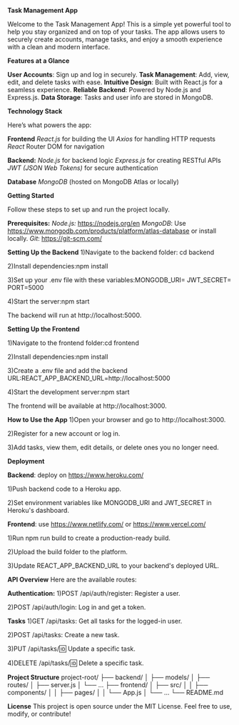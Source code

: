 **Task Management App**

Welcome to the Task Management App! This is a simple yet powerful tool to help you stay organized and on top of your tasks. The app allows users to securely create accounts, manage tasks, and enjoy a smooth experience with a clean and modern interface.

**Features at a Glance**

**User Accounts**: Sign up and log in securely.
**Task Management**: Add, view, edit, and delete tasks with ease.
**Intuitive Design**: Built with React.js for a seamless experience.
**Reliable Backend**: Powered by Node.js and Express.js.
**Data Storage**: Tasks and user info are stored in MongoDB.

**Technology Stack**

Here’s what powers the app:

**Frontend**
_React.js_ for building the UI
_Axios_ for handling HTTP requests
_React_ Router DOM for navigation

**Backend:**
_Node.js_ for backend logic
_Express.js_ for creating RESTful APIs
_JWT (JSON Web Tokens)_ for secure authentication

**Database**
_MongoDB_ (hosted on MongoDB Atlas or locally) 

**Getting Started**

Follow these steps to set up and run the project locally.

**Prerequisites:**
_Node.js:_ https://nodejs.org/en
_MongoDB_: Use https://www.mongodb.com/products/platform/atlas-database or install locally.
_Git_: https://git-scm.com/

**Setting Up the Backend**
1)Navigate to the backend folder: cd backend

2)Install dependencies:npm install

3)Set up your .env file with these variables:MONGODB_URI=<your MongoDB connection string>
JWT_SECRET=<your secret key>
PORT=5000

4)Start the server:npm start

The backend will run at http://localhost:5000.

**Setting Up the Frontend**

1)Navigate to the frontend folder:cd frontend

2)Install dependencies:npm install

3)Create a .env file and add the backend URL:REACT_APP_BACKEND_URL=http://localhost:5000

4)Start the development server:npm start

The frontend will be available at http://localhost:3000.

**How to Use the App**
1)Open your browser and go to http://localhost:3000.

2)Register for a new account or log in.

3)Add tasks, view them, edit details, or delete ones you no longer need.

**Deployment**

**Backend**:
deploy on https://www.heroku.com/

1)Push backend code to a Heroku app.

2)Set environment variables like MONGODB_URI and JWT_SECRET in Heroku's dashboard.

**Frontend**:
use https://www.netlify.com/ or https://www.vercel.com/

1)Run npm run build to create a production-ready build.

2)Upload the build folder to the platform.

3)Update REACT_APP_BACKEND_URL to your backend's deployed URL.

**API Overview**
Here are the available routes:

**Authentication:**
1)POST /api/auth/register: Register a user.

2)POST /api/auth/login: Log in and get a token.

**Tasks**
1)GET /api/tasks: Get all tasks for the logged-in user.

2)POST /api/tasks: Create a new task.

3)PUT /api/tasks/:id: Update a specific task.

4)DELETE /api/tasks/:id: Delete a specific task.

**Project Structure**
project-root/
├── backend/
│   ├── models/
│   ├── routes/
│   ├── server.js
│   └── ...
├── frontend/
│   ├── src/
│   │   ├── components/
│   │   ├── pages/
│   │   └── App.js
│   └── ...
└── README.md

**License**
This project is open source under the MIT License. Feel free to use, modify, or contribute!



